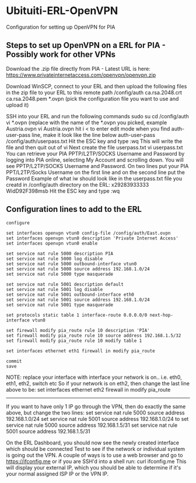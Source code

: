 # Ubituiti-ERL-OpenVPN
Configuration for setting up OpenVPN for PIA

## Steps to set up OpenVPN on a ERL for PIA - Possibly work for other VPNs ##

Download the .zip file directly from PIA - Latest URL is here:
https://www.privateinternetaccess.com/openvpn/openvpn.zip

Download WinSCP, connect to your ERL and then upload the following files in the zip file to your ERL to this remote path /config/auth 
ca.rsa.2048.crt
ca.rsa.2048.pem
*.ovpn (pick the configuration file you want to use and upload it)

SSH into your ERL and run the following commands
sudo su
cd /config/auth
vi *.ovpn (replace with the name of the *.ovpn you picked, example Austria.ovpn
vi Austria.ovpn
hit i < to enter edit mode
when you find auth-user-pass line, make it look like the line below
auth-user-pass /config/auth/userpass.txt
Hit the ESC key and type :wq
This will write the file and then quit out of vi
Next create the file userpass.txt
vi userpass.txt
You can retrieve your PIA PPTP/L2TP/SOCKS Username and Password by logging into PIA online, selecting My Account and scrolling down.
You will see PPTP/L2TP/SOCKS Username and Password.
On two lines put your PIA PPT/L2TP/Socks Username on the first line and on the second line put the Password
Example of what iw should look like in the userpass.txt file you creatd in /config/auth directory on the ERL:
x29283933333
WidD92F398msb
Hit the ESC key and type :wq

## Configuration lines to add to the ERL ##

    configure

    set interfaces openvpn vtun0 config-file /config/auth/East.ovpn
    set interfaces openvpn vtun0 description 'Private Internet Access'
    set interfaces openvpn vtun0 enable

    set service nat rule 5000 description PIA
    set service nat rule 5000 log disable
    set service nat rule 5000 outbound-interface vtun0
    set service nat rule 5000 source address 192.168.1.0/24
    set service nat rule 5000 type masquerade

    set service nat rule 5001 description default
    set service nat rule 5001 log disable
    set service nat rule 5001 outbound-interface eth0
    set service nat rule 5001 source address 192.168.1.0/24
    set service nat rule 5001 type masquerade

    set protocols static table 1 interface-route 0.0.0.0/0 next-hop-interface vtun0

    set firewall modify pia_route rule 10 description 'PIA'
    set firewall modify pia_route rule 10 source address 192.168.1.5/32
    set firewall modify pia_route rule 10 modify table 1

    set interfaces ethernet eth1 firewall in modify pia_route

    commit
    save

NOTE: replace your interface with interface your network is on.. i.e. eth0, eth1, eth2, switch etc
So if your network is on eth2, then change the last line above to be:
set interfaces ethernet eth2 firewall in modify pia_route

------------------------

If you want to have only 1 IP go through the VPN, then do exactly the same above, but change the two lines:
set service nat rule 5000 source address 192.168.1.0/24
set service nat rule 5001 source address 192.168.1.0/24
to
set service nat rule 5000 source address 192.168.1.5/31
set service nat rule 5001 source address 192.168.1.5/31

On the ERL Dashboard, you should now see the newly created interface which should be connected
Test to see if the network or individual system is going out the VPN.
A couple of ways is to use a web browser and go to https://ifconfig.me or if you are SSH'd into a shell run: curl ifconfig.me
This will display your external IP, which you should be able to determine if it's your normal assigned ISP IP or the VPN IP.


